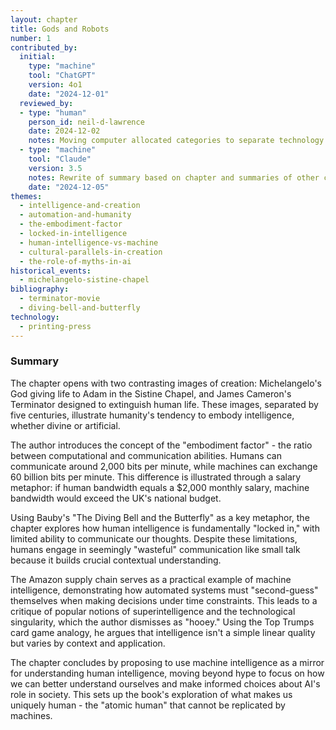 ```yaml
---
layout: chapter
title: Gods and Robots
number: 1
contributed_by:
  initial:
    type: "machine"
    tool: "ChatGPT"
    version: 4o1
    date: "2024-12-01"
  reviewed_by:
  - type: "human"
    person_id: neil-d-lawrence
    date: 2024-12-02
    notes: Moving computer allocated categories to separate technology and media and to merge reflections.
  - type: "machine"
    tool: "Claude"
    version: 3.5
    notes: Rewrite of summary based on chapter and summaries of other chapters. Required prompting to remove hallucinations.
    date: "2024-12-05"
themes:
  - intelligence-and-creation
  - automation-and-humanity
  - the-embodiment-factor
  - locked-in-intelligence
  - human-intelligence-vs-machine
  - cultural-parallels-in-creation
  - the-role-of-myths-in-ai
historical_events:
  - michelangelo-sistine-chapel
bibliography:
  - terminator-movie
  - diving-bell-and-butterfly
technology:
  - printing-press
---
```


### Summary

The chapter opens with two contrasting images of creation: Michelangelo's God giving life to Adam in the Sistine Chapel, and James Cameron's Terminator designed to extinguish human life. These images, separated by five centuries, illustrate humanity's tendency to embody intelligence, whether divine or artificial.

The author introduces the concept of the "embodiment factor" - the ratio between computational and communication abilities. Humans can communicate around 2,000 bits per minute, while machines can exchange 60 billion bits per minute. This difference is illustrated through a salary metaphor: if human bandwidth equals a $2,000 monthly salary, machine bandwidth would exceed the UK's national budget.

Using Bauby's "The Diving Bell and the Butterfly" as a key metaphor, the chapter explores how human intelligence is fundamentally "locked in," with limited ability to communicate our thoughts. Despite these limitations, humans engage in seemingly "wasteful" communication like small talk because it builds crucial contextual understanding.

The Amazon supply chain serves as a practical example of machine intelligence, demonstrating how automated systems must "second-guess" themselves when making decisions under time constraints. This leads to a critique of popular notions of superintelligence and the technological singularity, which the author dismisses as "hooey." Using the Top Trumps card game analogy, he argues that intelligence isn't a simple linear quality but varies by context and application.

The chapter concludes by proposing to use machine intelligence as a mirror for understanding human intelligence, moving beyond hype to focus on how we can better understand ourselves and make informed choices about AI's role in society. This sets up the book's exploration of what makes us uniquely human - the "atomic human" that cannot be replicated by machines.
